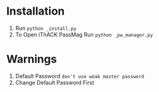 # Installation

1. Run ```python _install.py```
2. To Open iThACK PassMag Run ```python _pw_manager.py```

# Warnings

1. Default Password ```don't use weak master password```
2. Change Default Password First